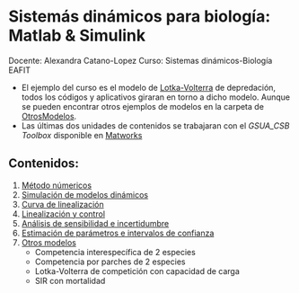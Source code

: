 # Sistemás dinámicos para biología: Matlab & Simulink
Docente: Alexandra Catano-Lopez
Curso: Sistemas dinámicos-Biología EAFIT


- El ejemplo del curso es el modelo de [Lotka-Volterra]() de depredación, todos los códigos y aplicativos giraran en torno a dicho modelo. Aunque se pueden encontrar otros ejemplos de modelos en la carpeta de [OtrosModelos](). 
- Las últimas dos unidades de contenidos se trabajaran con el *GSUA_CSB Toolbox* disponible en [Matworks]()


## Contenidos:

1. [Método númericos]()
2. [Simulación de modelos dinámicos]()
3. [Curva de linealización]()
4. [Linealización y control]()
5. [Análisis de sensibilidad e incertidumbre]()
6. [Estimación de parámetros e intervalos de confianza]() 
7. [Otros modelos]()
    - Competencia interespecífica de 2 especies
    - Competencia por parches de 2 especies   
    - Lotka-Volterra de competición con capacidad de carga
    - SIR con mortalidad

    